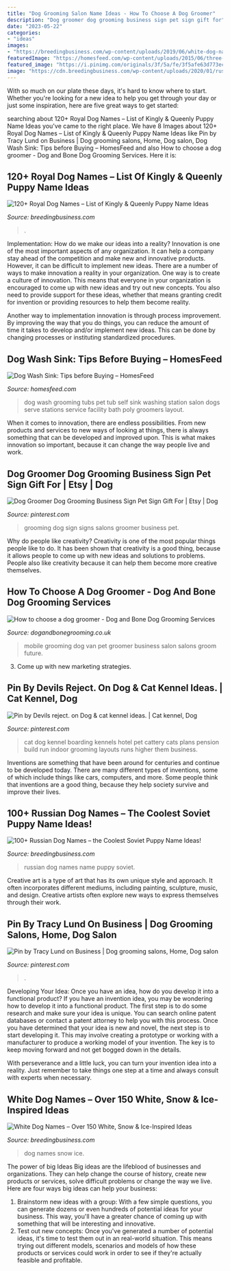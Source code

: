 ```yaml
---
title: "Dog Grooming Salon Name Ideas - How To Choose A Dog Groomer"
description: "Dog groomer dog grooming business sign pet sign gift for"
date: "2023-05-22"
categories:
- "ideas"
images:
- "https://breedingbusiness.com/wp-content/uploads/2019/06/white-dog-names.jpg"
featuredImage: "https://homesfeed.com/wp-content/uploads/2015/06/three-units-of-dogs-wash-sink-stations-with-stairs-in-pets-care-station.jpg"
featured_image: "https://i.pinimg.com/originals/3f/5a/fe/3f5afe63d773ecf0c2716c55a50df86c.jpg"
image: "https://cdn.breedingbusiness.com/wp-content/uploads/2020/01/russian-dog-names-1.jpg"
---
```



With so much on our plate these days, it's hard to know where to start. Whether you're looking for a new idea to help you get through your day or just some inspiration, here are five great ways to get started: 

	

		
searching about 120+ Royal Dog Names – List of Kingly &amp; Queenly Puppy Name Ideas you've came to the right place. We have 8 Images about 120+ Royal Dog Names – List of Kingly &amp; Queenly Puppy Name Ideas like Pin by Tracy Lund on Business | Dog grooming salons, Home, Dog salon, Dog Wash Sink: Tips before Buying – HomesFeed and also How to choose a dog groomer - Dog and Bone Dog Grooming Services. Here it is:
		
    
## 120+ Royal Dog Names – List Of Kingly &amp; Queenly Puppy Name Ideas

<img loading=lazy src="https://breedingbusiness.com/wp-content/uploads/2020/02/royal-dog-names.jpg" onerror="this.onerror=null;this.src='https://tse2.mm.bing.net/th?id=OIP.d6BzzjzOAZk_ctn827HphQHaEX&amp;pid=15.1';" alt="120+ Royal Dog Names – List of Kingly &amp; Queenly Puppy Name Ideas">

_Source: breedingbusiness.com_

>. 

	

Implementation: How do we make our ideas into a reality?
Innovation is one of the most important aspects of any organization. It can help a company stay ahead of the competition and make new and innovative products. However, it can be difficult to implement new ideas. There are a number of ways to make innovation a reality in your organization. 
One way is to create a culture of innovation. This means that everyone in your organization is encouraged to come up with new ideas and try out new concepts. You also need to provide support for these ideas, whether that means granting credit for invention or providing resources to help them become reality. 

Another way to implementation innovation is through process improvement. By improving the way that you do things, you can reduce the amount of time it takes to develop and/or implement new ideas. This can be done by changing processes or instituting standardized procedures.

    
## Dog Wash Sink: Tips Before Buying – HomesFeed

<img loading=lazy src="https://homesfeed.com/wp-content/uploads/2015/06/three-units-of-dogs-wash-sink-stations-with-stairs-in-pets-care-station.jpg" onerror="this.onerror=null;this.src='https://tse4.mm.bing.net/th?id=OIP.Fl_D7Cf-2_j4fPLcefiiawHaFj&amp;pid=15.1';" alt="Dog Wash Sink: Tips before Buying – HomesFeed">

_Source: homesfeed.com_

>dog wash grooming tubs pet tub self sink washing station salon dogs serve stations service facility bath poly groomers layout. 

	

When it comes to innovation, there are endless possibilities. From new products and services to new ways of looking at things, there is always something that can be developed and improved upon. This is what makes innovation so important, because it can change the way people live and work.

    
## Dog Groomer Dog Grooming Business Sign Pet Sign Gift For | Etsy | Dog

<img loading=lazy src="https://i.pinimg.com/736x/e1/d3/2d/e1d32d94500d2d619bf8213064494c41.jpg" onerror="this.onerror=null;this.src='https://tse4.mm.bing.net/th?id=OIP.-Bg9jsexPEfZTvyaFkbMsgHaF4&amp;pid=15.1';" alt="Dog Groomer Dog Grooming Business Sign Pet Sign Gift For | Etsy | Dog">

_Source: pinterest.com_

>grooming dog sign signs salons groomer business pet. 

	

Why do people like creativity?
Creativity is one of the most popular things people like to do. It has been shown that creativity is a good thing, because it allows people to come up with new ideas and solutions to problems. People also like creativity because it can help them become more creative themselves.

    
## How To Choose A Dog Groomer - Dog And Bone Dog Grooming Services

<img loading=lazy src="https://dogandbonegrooming.co.uk/wp-content/uploads/2014/06/mobile-in-mind.jpg" onerror="this.onerror=null;this.src='https://tse1.mm.bing.net/th?id=OIP.9zGEWzRYeU0ag8tFSSssrQAAAA&amp;pid=15.1';" alt="How to choose a dog groomer - Dog and Bone Dog Grooming Services">

_Source: dogandbonegrooming.co.uk_

>mobile grooming dog van pet groomer business salon salons groom future. 

	

3. Come up with new marketing strategies.

    
## Pin By Devils Reject. On Dog &amp; Cat Kennel Ideas. | Cat Kennel, Dog

<img loading=lazy src="https://i.pinimg.com/736x/be/0f/ba/be0fba2a09a1c7767213cf3be0266e2c.jpg" onerror="this.onerror=null;this.src='https://tse4.mm.bing.net/th?id=OIP.vI_5duhc6D-ICc4-eD-rywHaE8&amp;pid=15.1';" alt="Pin by Devils reject. on Dog &amp; cat kennel ideas. | Cat kennel, Dog">

_Source: pinterest.com_

>cat dog kennel boarding kennels hotel pet cattery cats plans pension build run indoor grooming layouts runs higher them business. 

	

Inventions are something that have been around for centuries and continue to be developed today. There are many different types of inventions, some of which include things like cars, computers, and more. Some people think that inventions are a good thing, because they help society survive and improve their lives.

    
## 100+ Russian Dog Names – The Coolest Soviet Puppy Name Ideas!

<img loading=lazy src="https://cdn.breedingbusiness.com/wp-content/uploads/2020/01/russian-dog-names-1.jpg" onerror="this.onerror=null;this.src='https://tse4.mm.bing.net/th?id=OIP.A-4uAJf8TABAJ8UbNrk7WAHaEX&amp;pid=15.1';" alt="100+ Russian Dog Names – the Coolest Soviet Puppy Name Ideas!">

_Source: breedingbusiness.com_

>russian dog names name puppy soviet. 

	

Creative art is a type of art that has its own unique style and approach. It often incorporates different mediums, including painting, sculpture, music, and design. Creative artists often explore new ways to express themselves through their work.

    
## Pin By Tracy Lund On Business | Dog Grooming Salons, Home, Dog Salon

<img loading=lazy src="https://i.pinimg.com/originals/3f/5a/fe/3f5afe63d773ecf0c2716c55a50df86c.jpg" onerror="this.onerror=null;this.src='https://tse2.mm.bing.net/th?id=OIP.ErXWLsKi_MKIReRFCBdw7gHaFj&amp;pid=15.1';" alt="Pin by Tracy Lund on Business | Dog grooming salons, Home, Dog salon">

_Source: pinterest.com_

>. 

	

Developing Your Idea: Once you have an idea, how do you develop it into a functional product?
If you have an invention idea, you may be wondering how to develop it into a functional product. The first step is to do some research and make sure your idea is unique. You can search online patent databases or contact a patent attorney to help you with this process.
Once you have determined that your idea is new and novel, the next step is to start developing it. This may involve creating a prototype or working with a manufacturer to produce a working model of your invention. The key is to keep moving forward and not get bogged down in the details.

With perseverance and a little luck, you can turn your invention idea into a reality. Just remember to take things one step at a time and always consult with experts when necessary.

    
## White Dog Names – Over 150 White, Snow &amp; Ice-Inspired Ideas

<img loading=lazy src="https://breedingbusiness.com/wp-content/uploads/2019/06/white-dog-names.jpg" onerror="this.onerror=null;this.src='https://tse2.mm.bing.net/th?id=OIP.1rcgtyqNGCpdNWDmSoeVfQHaE7&amp;pid=15.1';" alt="White Dog Names – Over 150 White, Snow &amp; Ice-Inspired Ideas">

_Source: breedingbusiness.com_

>dog names snow ice. 

	

The power of big Ideas
Big ideas are the lifeblood of businesses and organizations. They can help change the course of history, create new products or services, solve difficult problems or change the way we live.
Here are four ways big ideas can help your business: 
1. Brainstorm new ideas with a group: With a few simple questions, you can generate dozens or even hundreds of potential ideas for your business. This way, you'll have a greater chance of coming up with something that will be interesting and innovative.
2. Test out new concepts: Once you've generated a number of potential ideas, it's time to test them out in an real-world situation. This means trying out different models, scenarios and models of how these products or services could work in order to see if they're actually feasible and profitable. 

